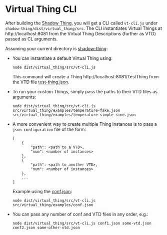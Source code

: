 # Virtual Thing CLI
After building the [Shadow Thing][shadow-thing], you will get a CLI called `vt-cli.js` under `shadow-thing/dist/virtual_thing/src`. The CLI instantiates Virtual Things at http://localhost:8081 from the Virtual Thing Descriptions (further as VTD) passed as CL arguments.  


Assuming your current directory is [shadow-thing][shadow-thing]:

- You can instantiate a default Virtual Thing using:

    ```
    node dist/virtual_thing/src/vt-cli.js 
    ```
    This command will create a Thing http://localhost:8081/TestThing from the VTD file [test-thing.json][test-thing].

- To run your custom Things, simply pass the paths to their VTD files as arguments:

    ```
    node dist/virtual_thing/src/vt-cli.js src/virtual_thing/examples/temperature-fake.json src/virtual_thing/examples/temperature-simple-sine.json
    ```

- A more convenient way to create multiple Thing instances is to pass a `json configuration` file of the form:

    ```
    [
        {
            "path": <path to a VTD>,
            "num": <number of instances>
        },
        {
            "path": <path to another VTD>,
            "num": <number of instances>
        },
        ...
    ]
    ```
    Example using the [conf.json][conf]:  
    
    ```
    node dist/virtual_thing/src/vt-cli.js src/virtual_thing/examples/conf.json
    ```    

- You can pass any number of conf and VTD files in any order, e.g.:

    ```
    node dist/virtual_thing/src/vt-cli.js conf1.json some-vtd.json conf2.json some-other-vtd.json
    ```


[shadow-thing]: ../../..
[test-thing]: ../../../src/virtual_thing/examples/test-thing.json
[conf]: ../../../src/virtual_thing/examples/conf.json